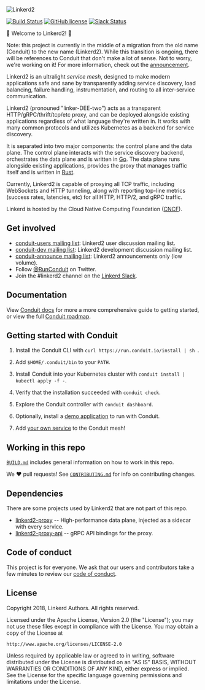 ![Linkerd2][logo]

[![Build Status][ci-badge]][ci]
[![GitHub license][license-badge]](LICENSE)
[![Slack Status][slack-badge]][slack]

:balloon: Welcome to Linkerd2! :wave:

Note: this project is currently in the middle of a migration from the old name
(Conduit) to the new name (Linkerd2). While this transition is ongoing, there
will be references to Conduit that don't make a lot of sense. Not to worry,
we're working on it! For more information, check out the
[announcement][announcement].

Linkerd2 is an ultralight *service mesh*, designed to make modern applications
safe and sane by transparently adding service discovery, load balancing, failure
handling, instrumentation, and routing to all inter-service communication.

Linkerd2 (pronouned "linker-DEE-two") acts as a transparent
HTTP/gRPC/thrift/tcp/etc proxy, and can be deployed alongside existing
applications regardless of what language they're written in. It works with many
common protocols and utilizes Kubernetes as a backend for service discovery.

It is separated into two major components: the control plane and the data plane.
The control plane interacts with the service discovery backend, orchestrates the
data plane and is written in [Go][golang]. The data plane runs alongside
existing applications, provides the proxy that manages traffic itself and is
written in [Rust][rust].

Currently, Linkerd2 is capable of proxying all TCP traffic, including WebSockets
and HTTP tunneling, along with reporting top-line metrics (success rates,
latencies, etc) for all HTTP, HTTP/2, and gRPC traffic.

Linkerd is hosted by the Cloud Native Computing Foundation ([CNCF][cncf]).

## Get involved

* [conduit-users mailing list][conduit-users]: Linkerd2 user discussion mailing
  list.
* [conduit-dev mailing list][conduit-dev]: Linkerd2 development discussion
  mailing list.
* [conduit-announce mailing list][conduit-announce]: Linkerd2 announcements only
  (low volume).
* Follow [@RunConduit][twitter] on Twitter.
* Join the #linkerd2 channel on the [Linkerd Slack][slack].

## Documentation

View [Conduit docs][conduit-docs] for more a more comprehensive guide to getting
started, or view the full [Conduit roadmap][roadmap].

## Getting started with Conduit

1. Install the Conduit CLI with `curl https://run.conduit.io/install | sh `.

1. Add `$HOME/.conduit/bin` to your `PATH`.

1. Install Conduit into your Kubernetes cluster with `conduit install | kubectl
   apply -f -`.

1. Verify that the installation succeeded with `conduit check`.

1. Explore the Conduit controller with `conduit dashboard`.

1. Optionally, install a [demo application][conduit-demo] to run with Conduit.

1. Add [your own service][conduit-inject] to the Conduit mesh!

## Working in this repo ##

[`BUILD.md`](BUILD.md) includes general information on how to work in this repo.

We :heart: pull requests! See [`CONTRIBUTING.md`](CONTRIBUTING.md) for info on
contributing changes.

## Dependencies ##

There are some projects used by Linkerd2 that are not part of this repo.

* [linkerd2-proxy][proxy] -- High-performance data plane, injected as a sidecar
  with every service.
* [linkerd2-proxy-api][proxy-api] -- gRPC API bindings for the proxy.

## Code of conduct

This project is for everyone. We ask that our users and contributors take a few
minutes to review our [code of conduct][coc].

## License

Copyright 2018, Linkerd Authors. All rights reserved.

Licensed under the Apache License, Version 2.0 (the "License"); you may not use
these files except in compliance with the License. You may obtain a copy of the
License at

    http://www.apache.org/licenses/LICENSE-2.0

Unless required by applicable law or agreed to in writing, software distributed
under the License is distributed on an "AS IS" BASIS, WITHOUT WARRANTIES OR
CONDITIONS OF ANY KIND, either express or implied. See the License for the
specific language governing permissions and limitations under the License.

<!-- refs -->
[announcement]: https://blog.conduit.io/2018/07/06/conduit-0-5-and-the-future/
[ci]: https://travis-ci.org/linkerd/linkerd2
[ci-badge]: https://travis-ci.org/linkerd/linkerd2.svg?branch=master
[cncf]: https://www.cncf.io/
[coc]: https://github.com/linkerd/linkerd/wiki/Linkerd-code-of-conduct
[conduit-announce]: https://groups.google.com/forum/#!forum/conduit-announce
[conduit-demo]: https://conduit.io/getting-started/#install-the-demo-app
[conduit-dev]: https://groups.google.com/forum/#!forum/conduit-dev
[conduit-inject]: https://conduit.io/adding-your-service/
[conduit-docs]: https://conduit.io/docs/
[conduit-users]: https://groups.google.com/forum/#!forum/conduit-users
<!-- [examples]: https://github.com/runconduit/conduit-examples -->
[golang]: https://golang.org/
[license-badge]: https://img.shields.io/github/license/linkerd/linkerd.svg
[logo]: https://user-images.githubusercontent.com/9226/33582867-3e646e02-d90c-11e7-85a2-2e238737e859.png
[proxy]: https://github.com/linkerd/linkerd2-proxy
[proxy-api]: https://github.com/linkerd/linkerd2-proxy-api
[roadmap]: https://conduit.io/roadmap
[releases]: https://github.com/linkerd/linkerd2/releases
[rust]: https://www.rust-lang.org/
[slack-badge]: http://slack.linkerd.io/badge.svg
[slack]: http://slack.linkerd.io
[twitter]: https://twitter.com/runconduit/
